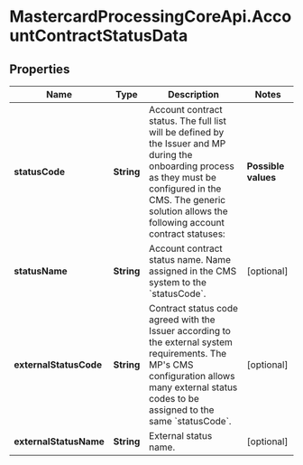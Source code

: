 # MastercardProcessingCoreApi.AccountContractStatusData

## Properties

Name | Type | Description | Notes
------------ | ------------- | ------------- | -------------
**statusCode** | **String** | Account contract status. The full list will be defined by the Issuer and MP during the onboarding process as they must be configured in the CMS.  The generic solution allows the following account contract statuses: | **Possible values**  | **Description**                                                                      | |--------------------- |------------------------------------------------------------------------------------- | | 00                   | Account contract is active and ready for use                                         | | 00c                  | Account contract closure procedure was initiated and is ongoing (transition period)  | | 14                   | Final stats of account contract&#39;s lifecycle. Set automatically by the CMS            |  *Disclaimer: please contact the MP representative should other codes be necessary.*  | [optional] 
**statusName** | **String** | Account contract status name. Name assigned in the CMS system to the &#x60;statusCode&#x60;.  | [optional] 
**externalStatusCode** | **String** | Contract status code agreed with the Issuer according to the external system requirements. The MP&#39;s CMS configuration allows many external status codes to be assigned to the same &#x60;statusCode&#x60;.  | [optional] 
**externalStatusName** | **String** | External status name.  | [optional] 


